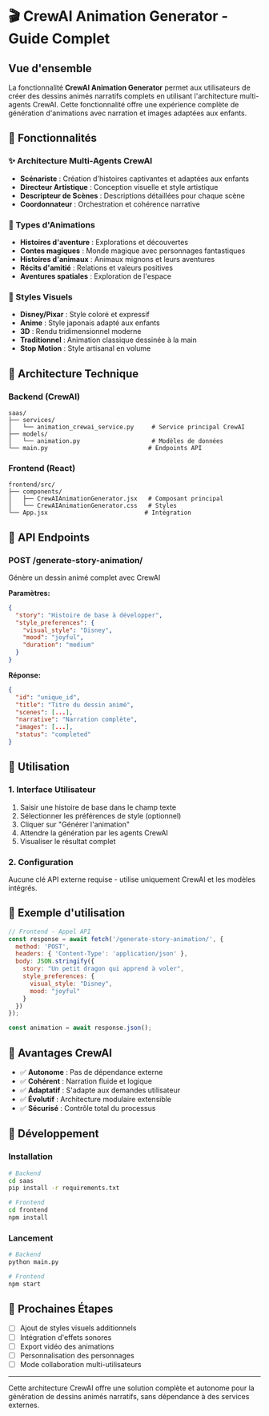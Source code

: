 # 🎬 CrewAI Animation Generator - Guide Complet

## Vue d'ensemble

La fonctionnalité **CrewAI Animation Generator** permet aux utilisateurs de créer des dessins animés narratifs complets en utilisant l'architecture multi-agents CrewAI. Cette fonctionnalité offre une expérience complète de génération d'animations avec narration et images adaptées aux enfants.

## 🚀 Fonctionnalités

### ✨ Architecture Multi-Agents CrewAI
- **Scénariste** : Création d'histoires captivantes et adaptées aux enfants
- **Directeur Artistique** : Conception visuelle et style artistique
- **Descripteur de Scènes** : Descriptions détaillées pour chaque scène
- **Coordonnateur** : Orchestration et cohérence narrative

### 🎯 Types d'Animations
- **Histoires d'aventure** : Explorations et découvertes
- **Contes magiques** : Monde magique avec personnages fantastiques  
- **Histoires d'animaux** : Animaux mignons et leurs aventures
- **Récits d'amitié** : Relations et valeurs positives
- **Aventures spatiales** : Exploration de l'espace

### 🎨 Styles Visuels
- **Disney/Pixar** : Style coloré et expressif
- **Anime** : Style japonais adapté aux enfants
- **3D** : Rendu tridimensionnel moderne
- **Traditionnel** : Animation classique dessinée à la main
- **Stop Motion** : Style artisanal en volume

## 🔧 Architecture Technique

### Backend (CrewAI)
```
saas/
├── services/
│   └── animation_crewai_service.py     # Service principal CrewAI
├── models/
│   └── animation.py                    # Modèles de données
└── main.py                            # Endpoints API
```

### Frontend (React)
```
frontend/src/
├── components/
│   ├── CrewAIAnimationGenerator.jsx   # Composant principal
│   └── CrewAIAnimationGenerator.css   # Styles
└── App.jsx                           # Intégration
```

## 🔗 API Endpoints

### POST /generate-story-animation/
Génère un dessin animé complet avec CrewAI

**Paramètres:**
```json
{
  "story": "Histoire de base à développer",
  "style_preferences": {
    "visual_style": "Disney",
    "mood": "joyful",
    "duration": "medium"
  }
}
```

**Réponse:**
```json
{
  "id": "unique_id",
  "title": "Titre du dessin animé",
  "scenes": [...],
  "narrative": "Narration complète",
  "images": [...],
  "status": "completed"
}
```

## 🚀 Utilisation

### 1. Interface Utilisateur
1. Saisir une histoire de base dans le champ texte
2. Sélectionner les préférences de style (optionnel)
3. Cliquer sur "Générer l'animation"
4. Attendre la génération par les agents CrewAI
5. Visualiser le résultat complet

### 2. Configuration
Aucune clé API externe requise - utilise uniquement CrewAI et les modèles intégrés.

## 📝 Exemple d'utilisation

```javascript
// Frontend - Appel API
const response = await fetch('/generate-story-animation/', {
  method: 'POST',
  headers: { 'Content-Type': 'application/json' },
  body: JSON.stringify({
    story: "Un petit dragon qui apprend à voler",
    style_preferences: {
      visual_style: "Disney",
      mood: "joyful"
    }
  })
});

const animation = await response.json();
```

## 🎯 Avantages CrewAI

- ✅ **Autonome** : Pas de dépendance externe
- ✅ **Cohérent** : Narration fluide et logique  
- ✅ **Adaptatif** : S'adapte aux demandes utilisateur
- ✅ **Évolutif** : Architecture modulaire extensible
- ✅ **Sécurisé** : Contrôle total du processus

## 🔧 Développement

### Installation
```bash
# Backend
cd saas
pip install -r requirements.txt

# Frontend  
cd frontend
npm install
```

### Lancement
```bash
# Backend
python main.py

# Frontend
npm start
```

## 🚀 Prochaines Étapes

- [ ] Ajout de styles visuels additionnels
- [ ] Intégration d'effets sonores
- [ ] Export vidéo des animations
- [ ] Personnalisation des personnages
- [ ] Mode collaboration multi-utilisateurs

---

Cette architecture CrewAI offre une solution complète et autonome pour la génération de dessins animés narratifs, sans dépendance à des services externes.

